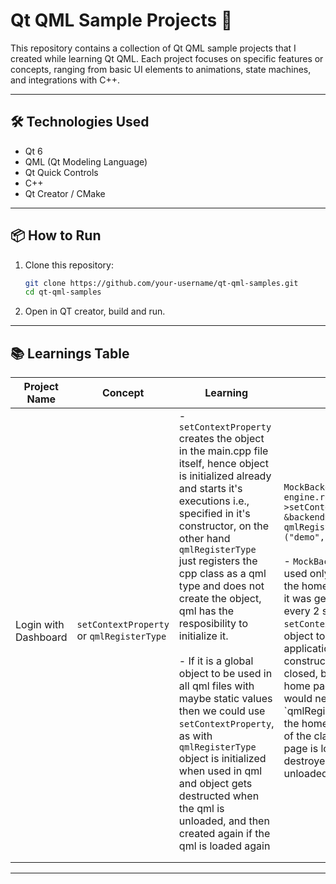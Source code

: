 # Qt QML Sample Projects 🚀

This repository contains a collection of Qt QML sample projects that I created while learning Qt QML. Each project focuses on specific features or concepts, ranging from basic UI elements to animations, state machines, and integrations with C++.

---

## 🛠️ Technologies Used

- Qt 6
- QML (Qt Modeling Language)
- Qt Quick Controls
- C++ 
- Qt Creator / CMake

---

## 📦 How to Run

1. Clone this repository:
   ```bash
   git clone https://github.com/your-username/qt-qml-samples.git
   cd qt-qml-samples

2. Open in QT creator, build and run.

---

## 📚 Learnings Table

| Project Name    	| Concept	| Learning						| Example					|
| ----------------- | ---------	| ----------------------------- | -------------------------	|
| Login with Dashboard		| 	 `setContextProperty` or `qmlRegisterType`   	| - `setContextProperty` creates the object in the main.cpp file itself, hence object is initialized already and starts it's executions i.e., specified in it's constructor, on the other hand `qmlRegisterType` just registers the cpp class as a qml type and does not create the object, qml has the resposibility to initialize it. <br><br>- If it is a global object to be used in all qml files with maybe static values then we could use `setContextProperty`, as with `qmlRegisterType` object is initialized when used in qml and object gets destructed when the qml is unloaded, and then created again if the qml is loaded again| `MockBackend backendData;`<br>`engine.rootContext()->setContextProperty("backendData", &backendData);`<br>`qmlRegisterType<MockBackend>("demo", 1, 0, "MockBackend");`<br><br>- `MockBacked` was a class which was used only in a QML file which shows the home page	and in it's contructor it was generating a dummy data every 2 seconds, so using `setContextProperty` was causing the object to initialize as soon as application engine calls it and constructor executes until the app is closed, but it was needed only when home page is loaded, so here we would need to use `qmlRegisterType' and initialze it in the home page qml and ocntructor of the class runs only when home page is loaded and object is destroyed when home page qml is unloaded.|
| 			| 	     	|								|							|
| 	    			| 	    	|								|							|


---
